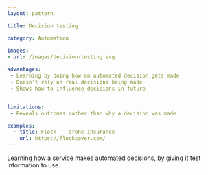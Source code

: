 ```yaml
---
layout: pattern

title: Decision testing

category: Automation

images:
- url: /images/decision-testing.svg

advantages:
 - Learning by doing how an automated decision gets made
 - Doesn’t rely on real decisions being made
 - Shows how to influence decisions in future


limitations:
 - Reveals outcomes rather than why a decision was made

examples:
  - title: Flock -  drone insurance
    url: https://flockcover.com/
---
```


Learning how a service makes automated decisions, by giving it test information to use. 
